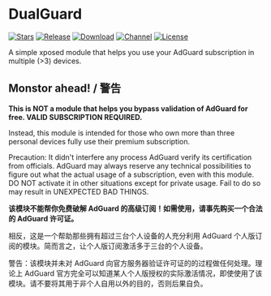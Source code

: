 # DualGuard
[![Stars](https://img.shields.io/github/stars/Mikotwa/DualGuard?label=Stars)](https://github.com/Mikotwa)
[![Release](https://img.shields.io/github/v/release/Mikotwa/DualGuard?label=Release)](https://github.com/Mikotwa/DualGuard/releases/latest)
[![Download](https://img.shields.io/github/downloads/Xposed-Modules-Repo/com.dualguard/total)](https://github.com/Xposed-Modules-Repo/com.dualguard/releases/latest)
[![Channel](https://img.shields.io/badge/Telegram-Channel-blue.svg?logo=telegram)](https://t.me/DualGuard)
[![License](https://img.shields.io/github/license/Dr-TSNG/Hide-My-Applist?label=License)](https://choosealicense.com/licenses/gpl-3.0/)

A simple xposed module that helps you use your AdGuard subscription in multiple (>3) devices.

## Monstor ahead! / 警告
**This is NOT a module that helps you bypass validation of AdGuard for free. VALID SUBSCRIPTION REQUIRED.**

Instead, this module is intended for those who own more than three personal devices fully use their premium subscription.

Precaution: It didn't interfere any process AdGuard verify its certification from officials. AdGuard may always reserve any technical possibilities to figure out what the actual usage of a subscription, even with this module. DO NOT activate it in other situations except for private usage. Fail to do so may result in UNEXPECTED BAD THINGS.

**该模块不能帮你免费破解 AdGuard 的高级订阅！如需使用，请事先购买一个合法的 AdGuard 许可证。**

相反，这是一个帮助那些拥有超过三台个人设备的人充分利用 AdGuard 个人版订阅的模块。简而言之，让个人版订阅激活多于三台的个人设备。

警告：该模块并未对 AdGuard 向官方服务器验证许可证的的过程做任何处理。理论上 AdGuard 官方完全可以知道某人个人版授权的实际激活情况，即使使用了该模块。请不要将其用于非个人自用以外的目的，否则后果自负。
